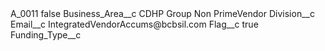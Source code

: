<?xml version="1.0" encoding="UTF-8"?>
<CustomMetadata xmlns="http://soap.sforce.com/2006/04/metadata" xmlns:xsi="http://www.w3.org/2001/XMLSchema-instance" xmlns:xsd="http://www.w3.org/2001/XMLSchema">
    <label>A_0011</label>
    <protected>false</protected>
    <values>
        <field>Business_Area__c</field>
        <value xsi:type="xsd:string">CDHP Group Non PrimeVendor</value>
    </values>
    <values>
        <field>Division__c</field>
        <value xsi:nil="true"/>
    </values>
    <values>
        <field>Email__c</field>
        <value xsi:type="xsd:string">IntegratedVendorAccums@bcbsil.com</value>
    </values>
    <values>
        <field>Flag__c</field>
        <value xsi:type="xsd:boolean">true</value>
    </values>
    <values>
        <field>Funding_Type__c</field>
        <value xsi:nil="true"/>
    </values>
</CustomMetadata>
